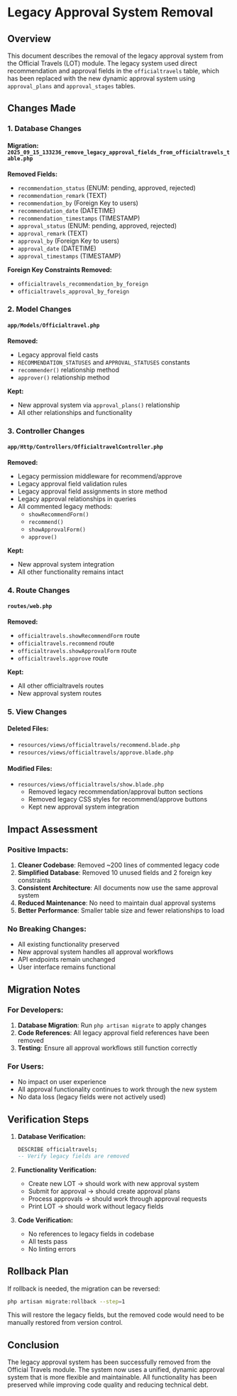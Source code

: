 # Legacy Approval System Removal

## Overview

This document describes the removal of the legacy approval system from the Official Travels (LOT) module. The legacy system used direct recommendation and approval fields in the `officialtravels` table, which has been replaced with the new dynamic approval system using `approval_plans` and `approval_stages` tables.

## Changes Made

### 1. Database Changes

#### Migration: `2025_09_15_133236_remove_legacy_approval_fields_from_officialtravels_table.php`

**Removed Fields:**

-   `recommendation_status` (ENUM: pending, approved, rejected)
-   `recommendation_remark` (TEXT)
-   `recommendation_by` (Foreign Key to users)
-   `recommendation_date` (DATETIME)
-   `recommendation_timestamps` (TIMESTAMP)
-   `approval_status` (ENUM: pending, approved, rejected)
-   `approval_remark` (TEXT)
-   `approval_by` (Foreign Key to users)
-   `approval_date` (DATETIME)
-   `approval_timestamps` (TIMESTAMP)

**Foreign Key Constraints Removed:**

-   `officialtravels_recommendation_by_foreign`
-   `officialtravels_approval_by_foreign`

### 2. Model Changes

#### `app/Models/Officialtravel.php`

**Removed:**

-   Legacy approval field casts
-   `RECOMMENDATION_STATUSES` and `APPROVAL_STATUSES` constants
-   `recommender()` relationship method
-   `approver()` relationship method

**Kept:**

-   New approval system via `approval_plans()` relationship
-   All other relationships and functionality

### 3. Controller Changes

#### `app/Http/Controllers/OfficialtravelController.php`

**Removed:**

-   Legacy permission middleware for recommend/approve
-   Legacy approval field validation rules
-   Legacy approval field assignments in store method
-   Legacy approval relationships in queries
-   All commented legacy methods:
    -   `showRecommendForm()`
    -   `recommend()`
    -   `showApprovalForm()`
    -   `approve()`

**Kept:**

-   New approval system integration
-   All other functionality remains intact

### 4. Route Changes

#### `routes/web.php`

**Removed:**

-   `officialtravels.showRecommendForm` route
-   `officialtravels.recommend` route
-   `officialtravels.showApprovalForm` route
-   `officialtravels.approve` route

**Kept:**

-   All other officialtravels routes
-   New approval system routes

### 5. View Changes

#### Deleted Files:

-   `resources/views/officialtravels/recommend.blade.php`
-   `resources/views/officialtravels/approve.blade.php`

#### Modified Files:

-   `resources/views/officialtravels/show.blade.php`
    -   Removed legacy recommendation/approval button sections
    -   Removed legacy CSS styles for recommend/approve buttons
    -   Kept new approval system integration

## Impact Assessment

### Positive Impacts:

1. **Cleaner Codebase**: Removed ~200 lines of commented legacy code
2. **Simplified Database**: Removed 10 unused fields and 2 foreign key constraints
3. **Consistent Architecture**: All documents now use the same approval system
4. **Reduced Maintenance**: No need to maintain dual approval systems
5. **Better Performance**: Smaller table size and fewer relationships to load

### No Breaking Changes:

-   All existing functionality preserved
-   New approval system handles all approval workflows
-   API endpoints remain unchanged
-   User interface remains functional

## Migration Notes

### For Developers:

1. **Database Migration**: Run `php artisan migrate` to apply changes
2. **Code References**: All legacy approval field references have been removed
3. **Testing**: Ensure all approval workflows still function correctly

### For Users:

-   No impact on user experience
-   All approval functionality continues to work through the new system
-   No data loss (legacy fields were not actively used)

## Verification Steps

1. **Database Verification:**

    ```sql
    DESCRIBE officialtravels;
    -- Verify legacy fields are removed
    ```

2. **Functionality Verification:**

    - Create new LOT → should work with new approval system
    - Submit for approval → should create approval plans
    - Process approvals → should work through approval requests
    - Print LOT → should work without legacy fields

3. **Code Verification:**
    - No references to legacy fields in codebase
    - All tests pass
    - No linting errors

## Rollback Plan

If rollback is needed, the migration can be reversed:

```bash
php artisan migrate:rollback --step=1
```

This will restore the legacy fields, but the removed code would need to be manually restored from version control.

## Conclusion

The legacy approval system has been successfully removed from the Official Travels module. The system now uses a unified, dynamic approval system that is more flexible and maintainable. All functionality has been preserved while improving code quality and reducing technical debt.
